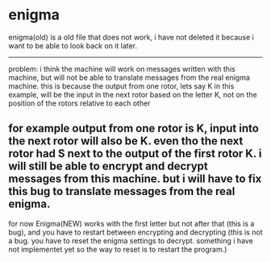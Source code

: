 # enigma

enigma(old) is a old file that does not work, i have not deleted it because i want to be able to look back on it later.

-------------
problem: i think the machine will work on messages written with this machine, but will not be able to translate messages from the real enigma machine.
this is because the output from one rotor, lets say K in this example, will be the input in the next rotor based on the letter K, not on the position of the rotors relative to each other

for example output from one rotor is K, input into the next rotor will also be K. even tho the next rotor had S next to the output of the first rotor K.
i will still be able to encrypt and decrypt messages from this machine. but i will have to fix this bug to translate messages from the real enigma.
-------------

for now Enigma(NEW) works with the first letter but not after that (this is a bug), and you have to restart between encrypting and decrypting (this is not a bug. you have to reset the enigma settings to decrypt. something i have not implementet yet so the way to reset is to restart the program.)